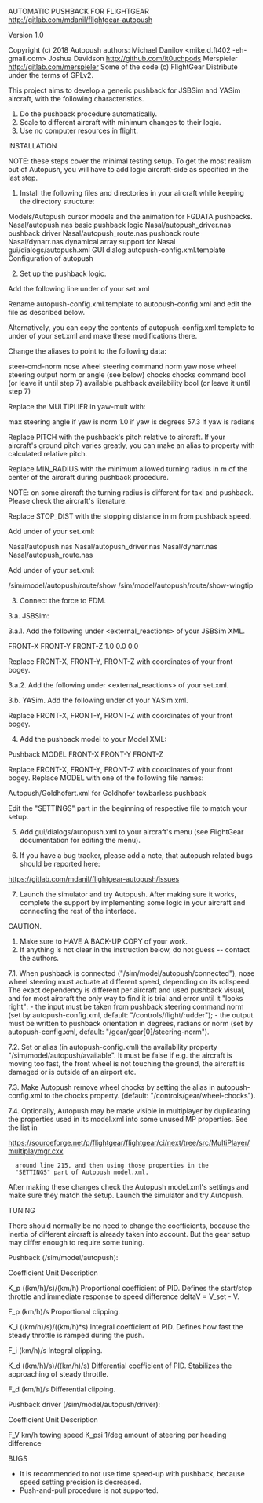 AUTOMATIC PUSHBACK FOR FLIGHTGEAR
http://gitlab.com/mdanil/flightgear-autopush

Version 1.0

Copyright (c) 2018 Autopush authors:
 Michael Danilov <mike.d.ft402 -eh- gmail.com>
 Joshua Davidson http://github.com/it0uchpods
 Merspieler http://gitlab.com/merspieler
Some of the code (c) FlightGear
Distribute under the terms of GPLv2.


This project aims to develop a generic pushback for JSBSim and YASim
aircraft, with the following characteristics.

1. Do the pushback procedure automatically.
2. Scale to different aircraft with minimum changes to their logic.
3. Use no computer resources in flight.


INSTALLATION

NOTE: these steps cover the minimal testing setup. To get the most
realism out of Autopush, you will have to add logic aircraft-side as
specified in the last step.

1. Install the following files and directories in your aircraft
   while keeping the directory structure:

Models/Autopush                 cursor models and the animation for
                                FGDATA pushbacks.
Nasal/autopush.nas              basic pushback logic
Nasal/autopush_driver.nas       pushback driver
Nasal/autopush_route.nas        pushback route
Nasal/dynarr.nas                dynamical array support for Nasal
gui/dialogs/autopush.xml        GUI dialog
autopush-config.xml.template    Configuration of autopush

2. Set up the pushback logic.

Add the following line under <sim><model> of your set.xml

<autopush include="autopush-config.xml"/>

Rename autopush-config.xml.template to autopush-config.xml and edit
the file as described below.

Alternatively, you can copy the contents of
autopush-config.xml.template to under <sim><model><autopush> of your
set.xml and make these modifications there.

Change the aliases to point to the following data:

steer-cmd-norm   nose wheel steering command norm
yaw              nose wheel steering output norm or angle (see below)
chocks           chocks command bool (or leave it until step 7)
available        pushback availability bool (or leave it until step 7)

Replace the MULTIPLIER in yaw-mult with:

max steering angle  if yaw is norm
1.0                 if yaw is degrees
57.3                if yaw is radians

Replace PITCH with the pushback's pitch relative to aircraft. If your
aircraft's ground pitch varies greatly, you can make an alias to
property with calculated relative pitch.

Replace MIN_RADIUS with the minimum allowed turning radius in m of the
center of the aircraft during pushback procedure.

NOTE: on some aircraft the turning radius is different for taxi and
pushback. Please check the aircraft's literature.

Replace STOP_DIST with the stopping distance in m from pushback speed.

Add under <nasal> of your set.xml:

 <autopush>
  <file>Nasal/autopush.nas</file>
 </autopush>
 <autopush_driver>
  <file>Nasal/autopush_driver.nas</file>
 </autopush_driver>
 <dynarr>
  <file>Nasal/dynarr.nas</file>
 </dynarr>
 <autopush_route>
  <file>Nasal/autopush_route.nas</file>
 </autopush_route>

Add under <sim><aircraft-data> of your set.xml:

 <path>/sim/model/autopush/route/show</path>
 <path>/sim/model/autopush/route/show-wingtip</path>

3. Connect the force to FDM.

 3.a. JSBSim:

  3.a.1. Add the following under <external_reactions> of your JSBSim
         XML.

 <force name="tractor" frame="BODY">
  <location unit="M">
   <x>FRONT-X</x>
   <y>FRONT-Y</y>
   <z>FRONT-Z</z>
  </location>
  <direction>
   <x>1.0</x>
   <y>0.0</y>
   <z>0.0</z>
  </direction>
 </force>

Replace FRONT-X, FRONT-Y, FRONT-Z with coordinates of your front
bogey.

  3.a.2. Add the following under <fdm><jsbsim><external_reactions> of
         your set.xml.

   <tractor>
    <magnitude alias="/sim/model/autopush/force-lbf"/>
    <x alias="/sim/model/autopush/force-x"/>
    <y alias="/sim/model/autopush/force-y"/>
    <z alias="/sim/model/autopush/force-z"/>
   </tractor>

 3.b. YASim. Add the following under <airplane> of your YASim xml.

 <thruster x="FRONT-X" y="FRONT-Y" z="FRONT-Z" vx="1" vy="0" vz="0" thrust="100000.0">
  <control-input axis="/sim/model/autopush/force-x-yasim" control="THROTTLE" src0="-1" src1="1" dst0="-1" dst1="1"/>
 </thruster>
 <thruster x="FRONT-X" y="FRONT-Y" z="FRONT-Z" vx="0" vy="1" vz="0" thrust="100000.0">
  <control-input axis="/sim/model/autopush/force-y-yasim" control="THROTTLE" src0="-1" src1="1" dst0="-1" dst1="1"/>
 </thruster>
 <thruster x="FRONT-X" y="FRONT-Y" z="FRONT-Z" vx="0" vy="0" vz="1" thrust="100000.0">
  <control-input axis="/sim/model/autopush/force-z-yasim" control="THROTTLE" src0="-1" src1="1" dst0="-1" dst1="1"/>
 </thruster>

Replace FRONT-X, FRONT-Y, FRONT-Z with coordinates of your front
bogey.

4. Add the pushback model to your Model XML:

 <model>
  <name>Pushback</name>
  <path>MODEL</path>
  <offsets>
   <x-m>FRONT-X</x-m>
   <y-m>FRONT-Y</y-m>
   <z-m>FRONT-Z</z-m>
  </offsets>
 </model>

Replace FRONT-X, FRONT-Y, FRONT-Z with coordinates of your front
bogey. Replace MODEL with one of the following file names:

Autopush/Goldhofert.xml  for Goldhofer towbarless pushback

Edit the "SETTINGS" part in the beginning of respective file to match
your setup.

5. Add gui/dialogs/autopush.xml to your aircraft's menu (see
   FlightGear documentation for editing the menu).

6. If you have a bug tracker, please add a note, that autopush related
   bugs should be reported here:

https://gitlab.com/mdanil/flightgear-autopush/issues

7. Launch the simulator and try Autopush. After making sure it works,
   complete the support by implementing some logic in your aircraft
   and connecting the rest of the interface.

CAUTION.
1. Make sure to HAVE A BACK-UP COPY of your work.
2. If anything is not clear in the instruction below, do not guess --
   contact the authors.

 7.1. When pushback is connected ("/sim/model/autopush/connected"),
      nose wheel steering must actuate at different speed, depending
      on its rollspeed. The exact dependency is different per aircraft
      and used pushback visual, and for most aircraft the only way to
      find it is trial and error until it "looks right":
      - the input must be taken from pushback steering command norm
        (set by autopush-config.xml, default:
        "/controls/flight/rudder");
      - the output must be written to pushback orientation in degrees,
        radians or norm (set by autopush-config.xml, default:
        "/gear/gear[0]/steering-norm").

 7.2. Set or alias (in autopush-config.xml) the availability property
      "/sim/model/autopush/available". It must be false if e.g. the
      aircraft is moving too fast, the front wheel is not touching
      the ground, the aircraft is damaged or is outside of an airport
      etc.

 7.3. Make Autopush remove wheel chocks by setting the alias in
      autopush-config.xml to the chocks property. (default:
      "/controls/gear/wheel-chocks").

 7.4. Optionally, Autopush may be made visible in multiplayer by
      duplicating the properties used in its model.xml into some
      unused MP properties. See the list in

https://sourceforge.net/p/flightgear/flightgear/ci/next/tree/src/MultiPlayer/multiplaymgr.cxx

      around line 215, and then using those properties in the
      "SETTINGS" part of Autopush model.xml.

   After making these changes check the Autopush model.xml's settings
   and make sure they match the setup. Launch the simulator and try
   Autopush.


TUNING

There should normally be no need to change the coefficients, because
the inertia of different aircraft is already taken into account. But
the gear setup may differ enough to require some tuning.

Pushback (/sim/model/autopush):

Coefficient  Unit                   Description

K_p          ((km/h)/s)/(km/h)      Proportional coefficient of PID.
                                    Defines the start/stop throttle
                                    and immediate response to speed
                                    difference deltaV = V_set - V.

F_p          (km/h)/s               Proportional clipping.

K_i          ((km/h)/s)/((km/h)*s)  Integral coefficient of PID.
                                    Defines how fast the steady
                                    throttle is ramped during the
                                    push.

F_i          (km/h)/s               Integral clipping.

K_d          ((km/h)/s)/((km/h)/s)  Differential coefficient of PID.
                                    Stabilizes the approaching of
                                    steady throttle.

F_d          (km/h)/s               Differential clipping.

Pushback driver (/sim/model/autopush/driver):

Coefficient  Unit      Description

F_V          km/h      towing speed
K_psi        1/deg     amount of steering per heading difference


BUGS

* It is recommended to not use time speed-up with pushback, because
  speed setting precision is decreased.
* Push-and-pull procedure is not supported.

